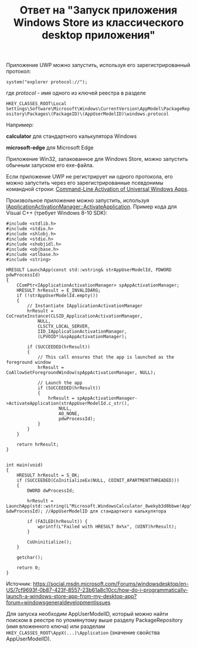 ﻿---
title: "Ответ на \"Запуск приложения Windows Store из классического desktop приложения\""
se.owner.user_id: 240512
se.owner.display_name: "MSDN.WhiteKnight"
se.owner.link: "https://ru.stackoverflow.com/users/240512/msdn-whiteknight"
se.answer_id: 1048777
se.question_id: 1048731
se.post_type: answer
se.score: 2
se.is_accepted: True
---
<p>Приложение UWP можно запустить, используя его зарегистрированный протокол:</p>

<pre><code>system("explorer protocol://");
</code></pre>

<p>где <em>protocol</em> - имя одного из ключей реестра в разделе </p>

<p><code>HKEY_CLASSES_ROOT\Local Settings\Software\Microsoft\Windows\CurrentVersion\AppModel\PackageRepository\Packages\(PackageID)\(AppUserModelID)\windows.protocol</code></p>

<p>Например: </p>

<p><strong>calculator</strong> для стандартного калькулятора Windows</p>

<p><strong>microsoft-edge</strong> для Microsoft Edge</p>

<p>Приложение Win32, запакованное для Windows Store, можно запустить обычным запуском его exe-файла.</p>

<p>Если приложение UWP не регистрирует ни одного протокола, его можно запустить через его зарегистрированные псевдонимы командной строки: <a href="https://blogs.windows.com/windowsdeveloper/2017/07/05/command-line-activation-universal-windows-apps/#UaF9ZyFfdF9kYhdY.97" rel="nofollow noreferrer">Command-Line Activation of Universal Windows Apps</a>. </p>

<p>Произвольное приложение можно запустить, используя <a href="https://docs.microsoft.com/en-us/windows/win32/api/shobjidl_core/nf-shobjidl_core-iapplicationactivationmanager-activateapplication" rel="nofollow noreferrer">IApplicationActivationManager::ActivateApplication</a>. Пример кода для Visual C++ (требует Windows 8-10 SDK):</p>

<pre><code>#include &lt;stdlib.h&gt; 
#include &lt;stdio.h&gt;
#include &lt;shlobj.h&gt;
#include &lt;stdio.h&gt;
#include &lt;shobjidl.h&gt;
#include &lt;objbase.h&gt;
#include &lt;atlbase.h&gt;
#include &lt;string&gt;

HRESULT LaunchApp(const std::wstring&amp; strAppUserModelId, PDWORD pdwProcessId)
{
    CComPtr&lt;IApplicationActivationManager&gt; spAppActivationManager;
    HRESULT hrResult = E_INVALIDARG;
    if (!strAppUserModelId.empty())
    {
        // Instantiate IApplicationActivationManager
        hrResult = CoCreateInstance(CLSID_ApplicationActivationManager,
            NULL,
            CLSCTX_LOCAL_SERVER,
            IID_IApplicationActivationManager,
            (LPVOID*)&amp;spAppActivationManager);

        if (SUCCEEDED(hrResult))
        {
            // This call ensures that the app is launched as the foreground window
            hrResult = CoAllowSetForegroundWindow(spAppActivationManager, NULL);

            // Launch the app
            if (SUCCEEDED(hrResult))
            {
                hrResult = spAppActivationManager-&gt;ActivateApplication(strAppUserModelId.c_str(),
                    NULL,
                    AO_NONE,
                    pdwProcessId);
            }
        }
    }

    return hrResult;
}


int main(void)
{       
    HRESULT hrResult = S_OK;
    if (SUCCEEDED(CoInitializeEx(NULL, COINIT_APARTMENTTHREADED)))
    {
        DWORD dwProcessId;

        hrResult = LaunchApp(std::wstring(L"Microsoft.WindowsCalculator_8wekyb3d8bbwe!App"), &amp;dwProcessId); //AppUserModelID для стандартного калькулятора

        if (FAILED(hrResult)) {
            wprintf(L"Failed with HRESULT 0x%x", (UINT)hrResult);
        }

        CoUninitialize();
    }

    getchar();

    return 0;
}
</code></pre>

<p>Источник: <a href="https://social.msdn.microsoft.com/Forums/windowsdesktop/en-US/7cf9693f-0b87-423f-8557-23b61a8c10cc/how-do-i-programmatically-launch-a-windows-store-app-from-my-desktop-app?forum=windowsgeneraldevelopmentissues" rel="nofollow noreferrer">https://social.msdn.microsoft.com/Forums/windowsdesktop/en-US/7cf9693f-0b87-423f-8557-23b61a8c10cc/how-do-i-programmatically-launch-a-windows-store-app-from-my-desktop-app?forum=windowsgeneraldevelopmentissues</a></p>

<p>Для запуска необходим AppUserModelID, который можно найти поиском в реестре по упомянутому выше разделу PackageRepository (имя вложенного ключа) или разделам <code>HKEY_CLASSES_ROOT\AppX(...)\Application</code> (значение свойства AppUserModelID).</p>
